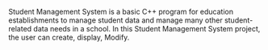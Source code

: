 Student Management System is a basic C++ 
program for education establishments to 
manage student data and manage many 
other student-related data needs in a 
school. In this Student Management System 
project, the user can create, display, 
Modify.
